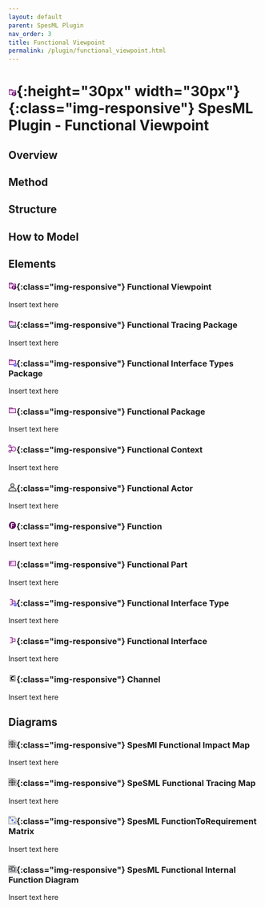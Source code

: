 ```yaml
---
layout: default
parent: SpesML Plugin
nav_order: 3
title: Functional Viewpoint
permalink: /plugin/functional_viewpoint.html
---
```

# ![Functional Viewpoint](/plugin/images/functional_viewpoint/FunctionalViewpoint.png){:height="30px" width="30px"}{:class="img-responsive"} SpesML Plugin - Functional Viewpoint

## Overview

## Method

## Structure

## How to Model

## Elements

### ![Functional Viewpoint](/plugin/images/functional_viewpoint/FunctionalViewpoint.png){:class="img-responsive"} Functional Viewpoint
Insert text here

### ![Functional Tracing Package](/plugin/images/functional_viewpoint/FunctionalTracingPackage.png){:class="img-responsive"} Functional Tracing Package
Insert text here

### ![Functional Interface Types Package](/plugin/images/functional_viewpoint/FunctionalInterfaceTypesPackage.png){:class="img-responsive"} Functional Interface Types Package
Insert text here

### ![Functional Package](/plugin/images/functional_viewpoint/FunctionalPackage.png){:class="img-responsive"} Functional Package
Insert text here

### ![Functional Context](/plugin/images/functional_viewpoint/FunctionalContext.png){:class="img-responsive"} Functional Context
Insert text here

### ![Functional Actor](/plugin/images/functional_viewpoint/FunctionalActor.png){:class="img-responsive"} Functional Actor
Insert text here

### ![Function](/plugin/images/functional_viewpoint/Function.png){:class="img-responsive"} Function
Insert text here

### ![Functional Part](/plugin/images/functional_viewpoint/FunctionPart.png){:class="img-responsive"} Functional Part
Insert text here

### ![Functional Interface Type](/plugin/images/functional_viewpoint/FunctionalInterfaceType.png){:class="img-responsive"} Functional Interface Type
Insert text here

### ![Functional Interface](/plugin/images/functional_viewpoint/FunctionalInterface.png){:class="img-responsive"} Functional Interface
Insert text here

### ![Channel](/plugin/images/universal_interface_model/Channel.png){:class="img-responsive"} Channel
Insert text here

## Diagrams

### ![Functional Impact Map](/plugin/images/diagrams/map.png){:class="img-responsive"} SpesMl Functional Impact Map
Insert text here

### ![Functional Tracing Map](/plugin/images/diagrams/map.png){:class="img-responsive"} SpeSML Functional Tracing Map
Insert text here

### ![FunctionToRequirement Matrix](/plugin/images/diagrams/matrix.png){:class="img-responsive"} SpesML FunctionToRequirement Matrix
Insert text here

### ![Functional Internal Function Diagram](/plugin/images/diagrams/composite_structure.png){:class="img-responsive"} SpesML Functional Internal Function Diagram
Insert text here

